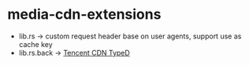 # media-cdn-extensions

- lib.rs -> custom request header base on user agents, support use as cache key
- lib.rs.back -> [Tencent CDN TypeD](https://cloud.tencent.com/document/product/228/41625) 
